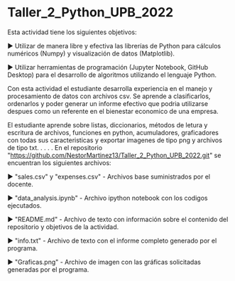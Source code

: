 # Taller_2_Python_UPB_2022

Esta actividad tiene los siguientes objetivos:

► Utilizar de manera libre y efectiva las librerías de Python para cálculos numéricos (Numpy) y visualización de datos
(Matplotlib).

► Utilizar herramientas de programación (Jupyter Notebook, GitHub Desktop) para el desarrollo 
de algoritmos utilizando el lenguaje Python.

Con esta actividad el estudiante desarrolla experiencia en el manejo y procesamiento de datos con archivos csv. Se aprende a clasificarlos, ordenarlos y poder generar un informe efectivo que podria utilizarse despues como un referente en el bienestar economico de una empresa.

El estudiante aprende sobre listas, diccionarios, métodos de letura y escritura de archivos, funciones en python,  acumuladores, graficadores con todas sus caracteristicas y exportar imagenes de tipo png y archivos de tipo txt.
.
.
.
.
En el repositorio "https://github.com/NestorMartinez13/Taller_2_Python_UPB_2022.git" se encuentran los siguientes archivos:

► "sales.csv" y "expenses.csv" - Archivos base suministrados por el docente.

► "data_analysis.ipynb" - Archivo ipython notebook con los codigos ejecutados.

► "README.md" - Archivo de texto con información sobre el contenido del repositorio y objetivos de la actividad.

► "info.txt" - Archivo de texto con el informe completo generado por el programa.

► "Graficas.png" - Archivo de imagen con las gráficas solicitadas generadas por el programa.